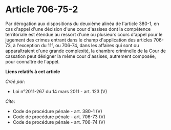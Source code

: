 # Article 706-75-2

Par dérogation aux dispositions du deuxième alinéa de l'article 380-1, en cas d'appel d'une décision d'une cour d'assises
dont la compétence territoriale est étendue au ressort d'une ou plusieurs cours d'appel pour le jugement des crimes entrant
dans le champ d'application des articles 706-73, à l'exception du 11°, ou 706-74, dans les affaires qui sont ou
apparaîtraient d'une grande complexité, la chambre criminelle de la Cour de cassation peut désigner la même cour d'assises,
autrement composée, pour connaître de l'appel.

**Liens relatifs à cet article**

_Créé par_:

  - Loi n°2011-267 du 14 mars 2011 - art. 123 (V)

_Cite_:

  - Code de procédure pénale - art. 380-1 (V)
  - Code de procédure pénale - art. 706-73 (V)
  - Code de procédure pénale - art. 706-74 (V)
